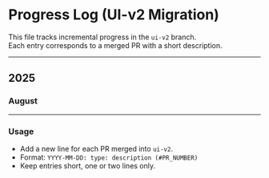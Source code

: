 # Progress Log (UI-v2 Migration)

This file tracks incremental progress in the `ui-v2` branch.  
Each entry corresponds to a merged PR with a short description.

---

## 2025

### August


---

### Usage
- Add a new line for each PR merged into `ui-v2`.
- Format: `YYYY-MM-DD: type: description (#PR_NUMBER)`
- Keep entries short, one or two lines only.


